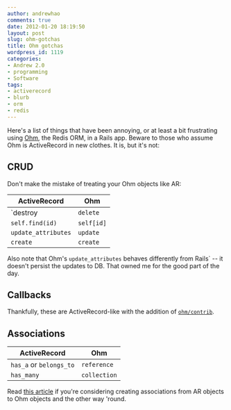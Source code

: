 ```yaml
---
author: andrewhao
comments: true
date: 2012-01-20 18:19:50
layout: post
slug: ohm-gotchas
title: Ohm gotchas
wordpress_id: 1119
categories:
- Andrew 2.0
- programming
- Software
tags:
- activerecord
- blurb
- orm
- redis
---
```


Here's a list of things that have been annoying, or at least a bit frustrating using [Ohm](http://ohm.keyvalue.org), the Redis ORM, in a Rails app. Beware to those who assume Ohm is ActiveRecord in new clothes. It is, but it's not:

## CRUD

Don't make the mistake of treating your Ohm objects like AR:

ActiveRecord        | Ohm
------------------- | ---
`destroy            | `delete`
`self.find(id)`     | `self[id]`
`update_attributes` | `update`
`create`            | `create`


Also note that Ohm's `update_attributes` behaves differently from Rails` -- it doesn't persist the updates to DB. That owned me for the good part of the day.

## Callbacks

Thankfully, these are ActiveRecord-like with the addition of [`ohm/contrib`](http://cyx.github.com/ohm-contrib/doc/).

## Associations

ActiveRecord            | Ohm
----------------------- | ---
`has_a` or `belongs_to` | `reference`
`has_many`              | `collection`


Read [this article](http://blog.citrusbyte.com/2010/04/12/mixing-ohm-with-activerecord-datamapper-and-sequel/) if you're considering creating associations from AR objects to Ohm objects and the other way 'round.
